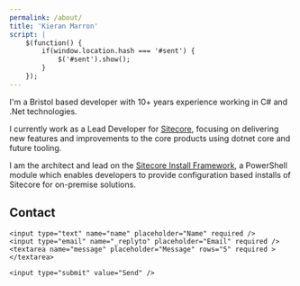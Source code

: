 ```yaml
---
permalink: /about/
title: 'Kieran Marron'
script: |
    $(function() {
        if(window.location.hash === '#sent') {
            $('#sent').show();
        }
    });
---
```


I'm a Bristol based developer with 10+ years experience working in C# and .Net
technologies.

I currently work as a Lead Developer for [Sitecore][1], focusing on delivering
new features and improvements to the core products using dotnet core and future
tooling.

I am the architect and lead on the [Sitecore Install Framework][2], a PowerShell
module which enables developers to provide configuration based installs of
Sitecore for on-premise solutions.

## Contact

<div id="sent" style="display:none">
    <blockquote>
        <p>Thanks for the message, I'll be in contact soon!</p>
    </blockquote>
</div>

<form action="https://formspree.io/contact@kieranties.com" method="POST">
    <input type="hidden" name="_next" value="#sent" />

    <input type="text" name="name" placeholder="Name" required />
    <input type="email" name="_replyto" placeholder="Email" required />
    <textarea name="message" placeholder="Message" rows="5" required ></textarea>

    <input type="submit" value="Send" />
</form>

[1]:https://www.sitecore.com/
[2]:https://dev.sitecore.net/Downloads/Sitecore_Installation_Framework.aspx